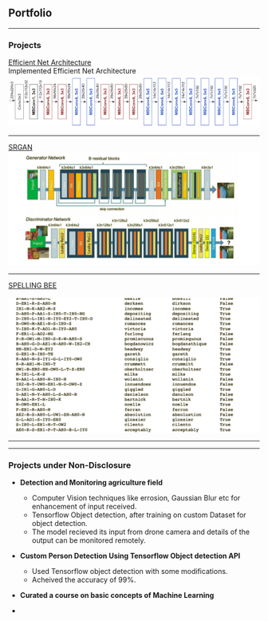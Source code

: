 ## Portfolio

---

### Projects

[Efficient Net Architecture](/efficientNet) <br>
Implemented Efficient Net Architecture <br>
<img src="images/efficient/efficient_blocks.png?raw=true"/>

---

[SRGAN](/SRGAN)<br>
<img src="images/SRGAN/architecture.png?raw=true"/>

---
[SPELLING BEE](/SpellingBee)<br><br>
<img src="images/spelling/main.png?raw=true"/>

---
<!-- [Project 2 Title](/pdf/sample_presentation.pdf) https://github.com/rlrahulkanojia/Blink-Detection --> 
<!-- <img src="images/dummy_thumbnail.jpg?raw=true"/> -->

---
### Projects under Non-Disclosure

- **Detection and Monitoring agriculture field**
    <ul>

    <li> Computer Vision techniques like errosion, Gaussian Blur etc for enhancement of input received.</li>
    <li> Tensorflow Object detection, after training on custom Dataset for object detection. </li>
    <li> The model recieved its input from drone camera and details of the output can be monitored remotely. </li>

    </ul>

- **Custom Person Detection Using Tensorflow Object detection API**

    <ul>
    <li> Used Tensorflow object detection with some modifications. </li>
    <li> Acheived the accuracy of 99%. </li>
    </ul>

- **Curated a course on basic concepts of Machine Learning**

    <li>



